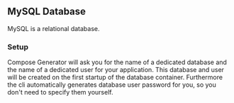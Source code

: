 ## MySQL Database
MySQL is a relational database.

### Setup
Compose Generator will ask you for the name of a dedicated database and the name of a dedicated user for your application. This database and user will be created on the first startup of the database container. Furthermore the cli automatically generates database user password for you, so you don't need to specify them yourself.